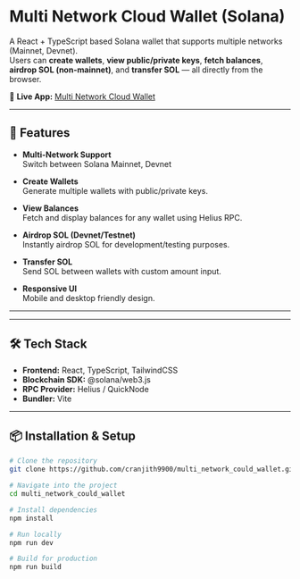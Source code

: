 # Multi Network Cloud Wallet (Solana)

A React + TypeScript based Solana wallet that supports multiple networks (Mainnet, Devnet).  
Users can **create wallets**, **view public/private keys**, **fetch balances**, **airdrop SOL (non-mainnet)**, and **transfer SOL** — all directly from the browser.

🔗 **Live App:** [Multi Network Cloud Wallet](https://stupendous-platypus-58eca4.netlify.app/)

---

## 🚀 Features

- **Multi-Network Support**  
  Switch between Solana Mainnet, Devnet

- **Create Wallets**  
  Generate multiple wallets with public/private keys.

- **View Balances**  
  Fetch and display balances for any wallet using Helius RPC.

- **Airdrop SOL (Devnet/Testnet)**  
  Instantly airdrop SOL for development/testing purposes.

- **Transfer SOL**  
  Send SOL between wallets with custom amount input.

- **Responsive UI**  
  Mobile and desktop friendly design.

---

---

## 🛠️ Tech Stack

- **Frontend:** React, TypeScript, TailwindCSS
- **Blockchain SDK:** @solana/web3.js
- **RPC Provider:** Helius / QuickNode
- **Bundler:** Vite

---

## 📦 Installation & Setup

```bash
# Clone the repository
git clone https://github.com/cranjith9900/multi_network_could_wallet.git

# Navigate into the project
cd multi_network_could_wallet

# Install dependencies
npm install

# Run locally
npm run dev

# Build for production
npm run build
```
